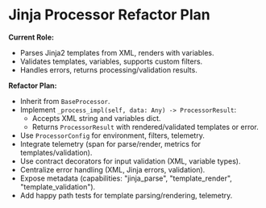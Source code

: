 # Jinja Processor Refactor Plan

**Current Role:**
- Parses Jinja2 templates from XML, renders with variables.
- Validates templates, variables, supports custom filters.
- Handles errors, returns processing/validation results.

**Refactor Plan:**
- Inherit from `BaseProcessor`.
- Implement `_process_impl(self, data: Any) -> ProcessorResult`:
  - Accepts XML string and variables dict.
  - Returns `ProcessorResult` with rendered/validated templates or error.
- Use `ProcessorConfig` for environment, filters, telemetry.
- Integrate telemetry (span for parse/render, metrics for templates/validation).
- Use contract decorators for input validation (XML, variable types).
- Centralize error handling (XML, Jinja errors, validation).
- Expose metadata (capabilities: "jinja_parse", "template_render", "template_validation").
- Add happy path tests for template parsing/rendering, telemetry. 